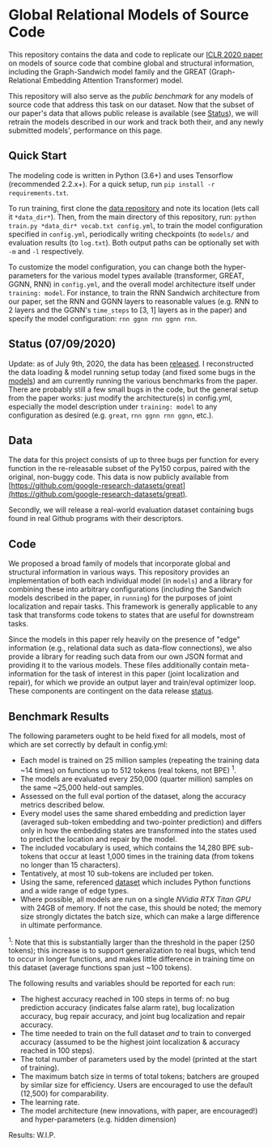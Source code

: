 # Global Relational Models of Source Code
This repository contains the data and code to replicate our [ICLR 2020 paper](http://vhellendoorn.github.io/PDF/iclr2020.pdf) on models of source code that combine global and structural information, including the Graph-Sandwich model family and the GREAT (Graph-Relational Embedding Attention Transformer) model.

This repository will also serve as the *public benchmark* for any models of source code that address this task on our dataset. Now that the subset of our paper's data that allows public release is available (see [Status](#status)), we will retrain the models described in our work and track both their, and any newly submitted models', performance on this page.

## Quick Start
The modeling code is written in Python (3.6+) and uses Tensorflow (recommended 2.2.x+). For a quick setup, run `pip install -r requirements.txt`.

To run training, first clone the [data repository](https://github.com/google-research-datasets/great) and note its location (lets call it `*data_dir*`). Then, from the main directory of this repository, run: `python train.py *data_dir* vocab.txt config.yml`, to train the model configuration specified in `config.yml`, periodically writing checkpoints (to `models/` and evaluation results (to `log.txt`). Both output paths can be optionally set with `-m` and `-l` respectively.

To customize the model configuration, you can change both the hyper-parameters for the various model types available (transformer, GREAT, GGNN, RNN) in `config.yml`, and the overall model architecture itself under `training: model`. For instance, to train the RNN Sandwich architecture from our paper, set the RNN and GGNN layers to reasonable values (e.g. RNN to  2 layers and the GGNN's `time_steps` to \[3, 1\] layers as in the paper) and specify the model configuration: `rnn ggnn rnn ggnn rnn`.

## Status (07/09/2020)
Update: as of July 9th, 2020, the data has been [released](https://github.com/google-research-datasets/great). I reconstructed the data loading & model running setup today (and fixed some bugs in the [models](#code)) and am currently running the various benchmarks from the paper. There are probably still a few small bugs in the code, but the general setup from the paper works: just modify the architecture(s) in config.yml, especially the model description under `training: model` to any configuration as desired (e.g. `great`, `rnn ggnn rnn ggnn`, etc.).

## Data
The data for this project consists of up to three bugs per function for every function in the re-releasable subset of the Py150 corpus, paired with the original, non-buggy code. This data is now publicly available from [https://github.com/google-research-datasets/great](https://github.com/google-research-datasets/great).

Secondly, we will release a real-world evaluation dataset containing bugs found in real Github programs with their descriptors.

## Code
We proposed a broad family of models that incorporate global and structural information in various ways. This repository provides an implementation of both each individual model (in `models`) and a library for combining these into arbitrary configurations (including the Sandwich models described in the paper, in `running`) for the purposes of joint localization and repair tasks. This framework is generally applicable to any task that transforms code tokens to states that are useful for downstream tasks.

Since the models in this paper rely heavily on the presence of "edge" information (e.g., relational data such as data-flow connections), we also provide a library for reading such data from our own JSON format and providing it to the various models. These files additionally contain meta-information for the task of interest in this paper (joint localization and repair), for which we provide an output layer and train/eval optimizer loop. These components are contingent on the data release [status](#status).

## Benchmark Results
The following parameters ought to be held fixed for all models, most of which are set correctly by default in config.yml:

- Each model is trained on 25 million samples (repeating the training data ~14 times) on functions up to 512 tokens (real tokens, not BPE) <sup>1</sup>.
- The models are evaluated every 250,000 (quarter million) samples on the same ~25,000 held-out samples.
- Assessed on the full eval portion of the dataset, along the accuracy metrics described below.
- Every model uses the same shared embedding and prediction layer (averaged sub-token embedding and two-pointer prediction) and differs only in how the embedding states are transformed into the states used to predict the location and repair by the model.
- The included vocabulary is used, which contains the 14,280 BPE sub-tokens that occur at least 1,000 times in the training data (from tokens no longer than 15 characters).
- Tentatively, at most 10 sub-tokens are included per token.
- Using the same, referenced [dataset](https://github.com/google-research-datasets/great) which includes Python functions and a wide range of edge types.
- Where possible, all models are run on a single *NVidia RTX Titan GPU* with 24GB of memory. If not the case, this should be noted; the memory size strongly dictates the batch size, which can make a large difference in ultimate performance.

<sup>1</sup>: Note that this is substantially larger than the threshold in the paper (250 tokens); this increase is to support generalization to real bugs, which tend to occur in longer functions, and makes little difference in training time on this dataset (average functions span just ~100 tokens).

The following results and variables should be reported for each run:

- The highest accuracy reached in 100 steps in terms of: no bug prediction accuracy (indicates false alarm rate), bug localization accuracy, bug repair accuracy, and joint bug localization and repair accuracy.
- The time needed to train on the full dataset *and* to train to converged accuracy (assumed to be the highest joint localization & accuracy reached in 100 steps).
- The total number of parameters used by the model (printed at the start of training).
- The maximum batch size in terms of total tokens; batchers are grouped by similar size for efficiency. Users are encouraged to use the default (12,500) for comparability.
- The learning rate.
- The model architecture (new innovations, with paper, are encouraged!) and hyper-parameters (e.g. hidden dimension)

Results: W.I.P.
